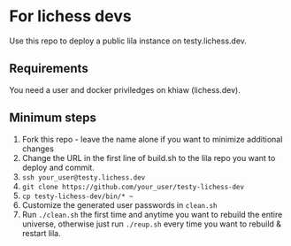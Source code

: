 # For lichess devs
Use this repo to deploy a public lila instance on testy.lichess.dev.

## Requirements
You need a user and docker priviledges on khiaw (lichess.dev).

## Minimum steps
1. Fork this repo - leave the name alone if you want to minimize additional changes
2. Change the URL in the first line of build.sh to the lila repo you want to deploy and commit.
3. `ssh your_user@testy.lichess.dev`
4. `git clone https://github.com/your_user/testy-lichess-dev`
5. `cp testy-lichess-dev/bin/* ~`
6. Customize the generated user passwords in `clean.sh`
7. Run `./clean.sh` the first time and anytime you want to rebuild the entire universe,
otherwise just run `./reup.sh` every time you want to rebuild & restart lila.